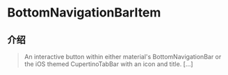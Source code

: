 # BottomNavigationBarItem

## 介绍

> An interactive button within either material's BottomNavigationBar or the iOS themed CupertinoTabBar with an icon and title. [...]

